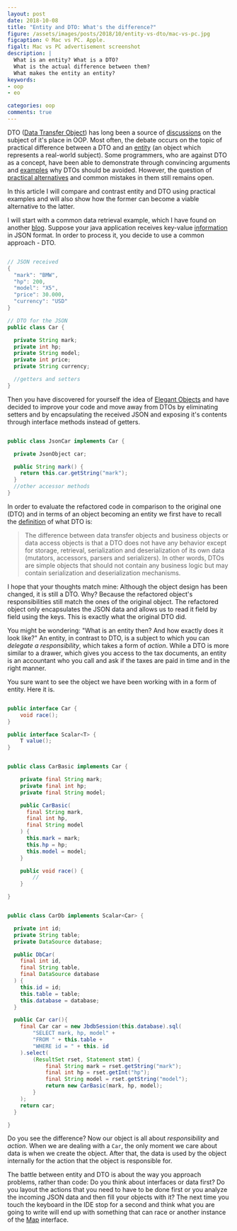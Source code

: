 ```yaml
---
layout: post
date: 2018-10-08
title: "Entity and DTO: What's the difference?"
figure: /assets/images/posts/2018/10/entity-vs-dto/mac-vs-pc.jpg
figcaption: © Mac vs PC. Apple.
figalt: Mac vs PC advertisement screenshot
description: |
  What is an entity? What is a DTO?
  What is the actual difference between them?
  What makes the entity an entity?
keywords:
- oop
- eo

categories: oop
comments: true
---
```


DTO ([Data Transfer Object]) has long been a source of [discussions] on the subject of it's place
in OOP. Most often, the debate occurs on the topic of practical difference between a DTO and an
[entity] (an object which represents a real-world subject). Some programmers, who are against DTO
as a concept, have been able to demonstrate through convincing arguments and [examples] why DTOs
should be avoided. However, the question of [practical alternatives] and common mistakes in them
still remains open.

<!--more-->

In this article I will compare and contrast entity and DTO using practical examples and will also
show how the former can become a viable alternative to the latter.

I will start with a common data retrieval example, which I have found on another [blog].
Suppose your java application receives key-value [information] in JSON format. In order to
process it, you decide to use a common approach - DTO.


```java

// JSON received
{
  "mark": "BMW",
  "hp": 200,
  "model": "X5",
  "price": 30.000,
  "currency": "USD"
}

// DTO for the JSON
public class Car {

  private String mark;
  private int hp;
  private String model;
  private int price;
  private String currency;

  //getters and setters
}

```

Then you have discovered for yourself the idea of [Elegant Objects] and have decided to
improve your code and move away from DTOs by eliminating setters and by encapsulating the received
JSON and exposing it's contents through interface methods instead of getters.

```java

public class JsonCar implements Car {

  private JsonObject car;

  public String mark() {
    return this.car.getString("mark");
  }
  //other accessor methods
}

```

In order to evaluate the refactored code in comparison to the original one (DTO) and in terms of
an object becoming an entity we first have to recall the [definition] of what DTO is:

> The difference between data transfer objects and business objects or data access objects is that
> a DTO does not have any behavior except for storage, retrieval, serialization and deserialization
> of its own data (mutators, accessors, parsers and serializers).
> In other words, DTOs are simple objects that should not contain any business logic but may contain
> serialization and deserialization mechanisms.

I hope that your thoughts match mine: Although the object design has been changed, it is still a DTO.
Why? Because the refactored object's responsibilities still match the ones of the original object.
The refactored object only encapsulates the JSON data and allows us to read it field by field
using the keys. This is exactly what the original DTO did.

You might be wondering: "What is an entity then? And how exactly does it look like?"
An entity, in contrast to DTO, is a subject to which you can *delegate a responsibility*,
which takes a form of *action*. While a DTO is more similar to a drawer, which gives you
access to the tax documents, an entity is an accountant who you call and ask if the taxes are paid
in time and in the right manner.

You sure want to see the object we have been working with in a form of entity. Here it is.

```java

public interface Car {
    void race();
}

public interface Scalar<T> {
    T value();
}

```

```java

public class CarBasic implements Car {

    private final String mark;
    private final int hp;
    private final String model;

    public CarBasic(
      final String mark,
      final int hp,
      final String model
    ) {
      this.mark = mark;
      this.hp = hp;
      this.model = model;
    }

    public void race() {
        //
    }

}

```


```java

public class CarDb implements Scalar<Car> {

  private int id;
  private String table;
  private DataSource database;

  public DbCar(
    final int id,
    final String table,
    final DataSource database
  ) {
    this.id = id;
    this.table = table;
    this.database = database;
  }

  public Car car(){
    final Car car = new JbdbSession(this.database).sql(
        "SELECT mark, hp, model" +
        "FROM " + this.table +
        "WHERE id = " + this. id
    ).select(
        (ResultSet rset, Statement stmt) {
            final String mark = rset.getString("mark");
            final int hp = rset.getInt("hp");
            final String model = rset.getString("model");
            return new CarBasic(mark, hp, model);
        }
    );
    return car;
  }

}

```

Do you see the difference? Now our object is all about *responsibility* and *action*.
When we are dealing with a `Car`, the only moment we care about data is when we create
the object. After that, the data is used by the object internally for the action
that the object is responsible for.

The battle between entity and DTO is about the way you approach problems, rather
than code: Do you think about interfaces or data first? Do you layout the actions that
you need to have to be done first or you analyze the incoming JSON data and then fill
your objects with it? The next time you touch the keyboard in the IDE stop for a second
and think what you are going to write will end up with something that can race or another
instance of the [Map] interface.


[information]:              https://www.driver733.com/2018/10/11/information-vs-data.html
[Data Transfer Object]:     https://martinfowler.com/eaaCatalog/dataTransferObject.html
[discussions]:              https://www.yegor256.com/2016/07/06/data-transfer-object.html
[entity]:                   https://www.yegor256.com/2016/07/14/who-is-object.html
[examples]:                 https://www.yegor256.com/2014/12/01/orm-offensive-anti-pattern.html
[practical alternatives]:   https://www.driver733.com/2018/07/27/props-file.html
[blog]:                     https://www.amihaiemil.com/2017/09/01/data-should-be-animated-not-represented.html
[Elegant Objects]:          https://www.elegantobjects.org
[definition]:               https://en.wikipedia.org/wiki/Data_transfer_object
[Map]:                      https://docs.oracle.com/javase/8/docs/api/java/util/Map.html
